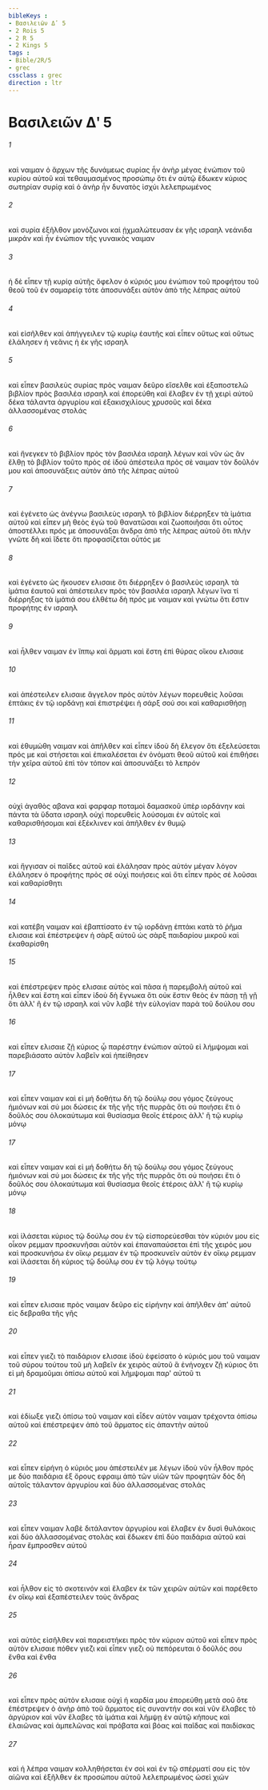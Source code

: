 ```yaml
---
bibleKeys : 
- Βασιλειῶν Δʹ 5
- 2 Rois 5
- 2 R 5
- 2 Kings 5
tags : 
- Bible/2R/5
- grec
cssclass : grec
direction : ltr
---
```


# Βασιλειῶν Δʹ 5

###### 1
καὶ ναιμαν ὁ ἄρχων τῆς δυνάμεως συρίας ἦν ἀνὴρ μέγας ἐνώπιον τοῦ κυρίου αὐτοῦ καὶ τεθαυμασμένος προσώπῳ ὅτι ἐν αὐτῷ ἔδωκεν κύριος σωτηρίαν συρίᾳ καὶ ὁ ἀνὴρ ἦν δυνατὸς ἰσχύι λελεπρωμένος
###### 2
καὶ συρία ἐξῆλθον μονόζωνοι καὶ ᾐχμαλώτευσαν ἐκ γῆς ισραηλ νεάνιδα μικράν καὶ ἦν ἐνώπιον τῆς γυναικὸς ναιμαν
###### 3
ἡ δὲ εἶπεν τῇ κυρίᾳ αὐτῆς ὄφελον ὁ κύριός μου ἐνώπιον τοῦ προφήτου τοῦ θεοῦ τοῦ ἐν σαμαρείᾳ τότε ἀποσυνάξει αὐτὸν ἀπὸ τῆς λέπρας αὐτοῦ
###### 4
καὶ εἰσῆλθεν καὶ ἀπήγγειλεν τῷ κυρίῳ ἑαυτῆς καὶ εἶπεν οὕτως καὶ οὕτως ἐλάλησεν ἡ νεᾶνις ἡ ἐκ γῆς ισραηλ
###### 5
καὶ εἶπεν βασιλεὺς συρίας πρὸς ναιμαν δεῦρο εἴσελθε καὶ ἐξαποστελῶ βιβλίον πρὸς βασιλέα ισραηλ καὶ ἐπορεύθη καὶ ἔλαβεν ἐν τῇ χειρὶ αὐτοῦ δέκα τάλαντα ἀργυρίου καὶ ἑξακισχιλίους χρυσοῦς καὶ δέκα ἀλλασσομένας στολάς
###### 6
καὶ ἤνεγκεν τὸ βιβλίον πρὸς τὸν βασιλέα ισραηλ λέγων καὶ νῦν ὡς ἂν ἔλθῃ τὸ βιβλίον τοῦτο πρὸς σέ ἰδοὺ ἀπέστειλα πρὸς σὲ ναιμαν τὸν δοῦλόν μου καὶ ἀποσυνάξεις αὐτὸν ἀπὸ τῆς λέπρας αὐτοῦ
###### 7
καὶ ἐγένετο ὡς ἀνέγνω βασιλεὺς ισραηλ τὸ βιβλίον διέρρηξεν τὰ ἱμάτια αὐτοῦ καὶ εἶπεν μὴ θεὸς ἐγὼ τοῦ θανατῶσαι καὶ ζωοποιῆσαι ὅτι οὗτος ἀποστέλλει πρός με ἀποσυνάξαι ἄνδρα ἀπὸ τῆς λέπρας αὐτοῦ ὅτι πλὴν γνῶτε δὴ καὶ ἴδετε ὅτι προφασίζεται οὗτός με
###### 8
καὶ ἐγένετο ὡς ἤκουσεν ελισαιε ὅτι διέρρηξεν ὁ βασιλεὺς ισραηλ τὰ ἱμάτια ἑαυτοῦ καὶ ἀπέστειλεν πρὸς τὸν βασιλέα ισραηλ λέγων ἵνα τί διέρρηξας τὰ ἱμάτιά σου ἐλθέτω δὴ πρός με ναιμαν καὶ γνώτω ὅτι ἔστιν προφήτης ἐν ισραηλ
###### 9
καὶ ἦλθεν ναιμαν ἐν ἵππῳ καὶ ἅρματι καὶ ἔστη ἐπὶ θύρας οἴκου ελισαιε
###### 10
καὶ ἀπέστειλεν ελισαιε ἄγγελον πρὸς αὐτὸν λέγων πορευθεὶς λοῦσαι ἑπτάκις ἐν τῷ ιορδάνῃ καὶ ἐπιστρέψει ἡ σάρξ σού σοι καὶ καθαρισθήσῃ
###### 11
καὶ ἐθυμώθη ναιμαν καὶ ἀπῆλθεν καὶ εἶπεν ἰδοὺ δὴ ἔλεγον ὅτι ἐξελεύσεται πρός με καὶ στήσεται καὶ ἐπικαλέσεται ἐν ὀνόματι θεοῦ αὐτοῦ καὶ ἐπιθήσει τὴν χεῖρα αὐτοῦ ἐπὶ τὸν τόπον καὶ ἀποσυνάξει τὸ λεπρόν
###### 12
οὐχὶ ἀγαθὸς αβανα καὶ φαρφαρ ποταμοὶ δαμασκοῦ ὑπὲρ ιορδάνην καὶ πάντα τὰ ὕδατα ισραηλ οὐχὶ πορευθεὶς λούσομαι ἐν αὐτοῖς καὶ καθαρισθήσομαι καὶ ἐξέκλινεν καὶ ἀπῆλθεν ἐν θυμῷ
###### 13
καὶ ἤγγισαν οἱ παῖδες αὐτοῦ καὶ ἐλάλησαν πρὸς αὐτόν μέγαν λόγον ἐλάλησεν ὁ προφήτης πρὸς σέ οὐχὶ ποιήσεις καὶ ὅτι εἶπεν πρὸς σέ λοῦσαι καὶ καθαρίσθητι
###### 14
καὶ κατέβη ναιμαν καὶ ἐβαπτίσατο ἐν τῷ ιορδάνῃ ἑπτάκι κατὰ τὸ ῥῆμα ελισαιε καὶ ἐπέστρεψεν ἡ σὰρξ αὐτοῦ ὡς σὰρξ παιδαρίου μικροῦ καὶ ἐκαθαρίσθη
###### 15
καὶ ἐπέστρεψεν πρὸς ελισαιε αὐτὸς καὶ πᾶσα ἡ παρεμβολὴ αὐτοῦ καὶ ἦλθεν καὶ ἔστη καὶ εἶπεν ἰδοὺ δὴ ἔγνωκα ὅτι οὐκ ἔστιν θεὸς ἐν πάσῃ τῇ γῇ ὅτι ἀλλ' ἢ ἐν τῷ ισραηλ καὶ νῦν λαβὲ τὴν εὐλογίαν παρὰ τοῦ δούλου σου
###### 16
καὶ εἶπεν ελισαιε ζῇ κύριος ᾧ παρέστην ἐνώπιον αὐτοῦ εἰ λήμψομαι καὶ παρεβιάσατο αὐτὸν λαβεῖν καὶ ἠπείθησεν
###### 17
καὶ εἶπεν ναιμαν καὶ εἰ μή δοθήτω δὴ τῷ δούλῳ σου γόμος ζεύγους ἡμιόνων καὶ σύ μοι δώσεις ἐκ τῆς γῆς τῆς πυρρᾶς ὅτι οὐ ποιήσει ἔτι ὁ δοῦλός σου ὁλοκαύτωμα καὶ θυσίασμα θεοῖς ἑτέροις ἀλλ' ἢ τῷ κυρίῳ μόνῳ
###### 17
καὶ εἶπεν ναιμαν καὶ εἰ μή δοθήτω δὴ τῷ δούλῳ σου γόμος ζεύγους ἡμιόνων καὶ σύ μοι δώσεις ἐκ τῆς γῆς τῆς πυρρᾶς ὅτι οὐ ποιήσει ἔτι ὁ δοῦλός σου ὁλοκαύτωμα καὶ θυσίασμα θεοῖς ἑτέροις ἀλλ' ἢ τῷ κυρίῳ μόνῳ
###### 18
καὶ ἱλάσεται κύριος τῷ δούλῳ σου ἐν τῷ εἰσπορεύεσθαι τὸν κύριόν μου εἰς οἶκον ρεμμαν προσκυνῆσαι αὐτὸν καὶ ἐπαναπαύσεται ἐπὶ τῆς χειρός μου καὶ προσκυνήσω ἐν οἴκῳ ρεμμαν ἐν τῷ προσκυνεῖν αὐτὸν ἐν οἴκῳ ρεμμαν καὶ ἱλάσεται δὴ κύριος τῷ δούλῳ σου ἐν τῷ λόγῳ τούτῳ
###### 19
καὶ εἶπεν ελισαιε πρὸς ναιμαν δεῦρο εἰς εἰρήνην καὶ ἀπῆλθεν ἀπ' αὐτοῦ εἰς δεβραθα τῆς γῆς
###### 20
καὶ εἶπεν γιεζι τὸ παιδάριον ελισαιε ἰδοὺ ἐφείσατο ὁ κύριός μου τοῦ ναιμαν τοῦ σύρου τούτου τοῦ μὴ λαβεῖν ἐκ χειρὸς αὐτοῦ ἃ ἐνήνοχεν ζῇ κύριος ὅτι εἰ μὴ δραμοῦμαι ὀπίσω αὐτοῦ καὶ λήμψομαι παρ' αὐτοῦ τι
###### 21
καὶ ἐδίωξε γιεζι ὀπίσω τοῦ ναιμαν καὶ εἶδεν αὐτὸν ναιμαν τρέχοντα ὀπίσω αὐτοῦ καὶ ἐπέστρεψεν ἀπὸ τοῦ ἅρματος εἰς ἀπαντὴν αὐτοῦ
###### 22
καὶ εἶπεν εἰρήνη ὁ κύριός μου ἀπέστειλέν με λέγων ἰδοὺ νῦν ἦλθον πρός με δύο παιδάρια ἐξ ὄρους εφραιμ ἀπὸ τῶν υἱῶν τῶν προφητῶν δὸς δὴ αὐτοῖς τάλαντον ἀργυρίου καὶ δύο ἀλλασσομένας στολάς
###### 23
καὶ εἶπεν ναιμαν λαβὲ διτάλαντον ἀργυρίου καὶ ἔλαβεν ἐν δυσὶ θυλάκοις καὶ δύο ἀλλασσομένας στολὰς καὶ ἔδωκεν ἐπὶ δύο παιδάρια αὐτοῦ καὶ ἦραν ἔμπροσθεν αὐτοῦ
###### 24
καὶ ἦλθον εἰς τὸ σκοτεινόν καὶ ἔλαβεν ἐκ τῶν χειρῶν αὐτῶν καὶ παρέθετο ἐν οἴκῳ καὶ ἐξαπέστειλεν τοὺς ἄνδρας
###### 25
καὶ αὐτὸς εἰσῆλθεν καὶ παρειστήκει πρὸς τὸν κύριον αὐτοῦ καὶ εἶπεν πρὸς αὐτὸν ελισαιε πόθεν γιεζι καὶ εἶπεν γιεζι οὐ πεπόρευται ὁ δοῦλός σου ἔνθα καὶ ἔνθα
###### 26
καὶ εἶπεν πρὸς αὐτὸν ελισαιε οὐχὶ ἡ καρδία μου ἐπορεύθη μετὰ σοῦ ὅτε ἐπέστρεψεν ὁ ἀνὴρ ἀπὸ τοῦ ἅρματος εἰς συναντήν σοι καὶ νῦν ἔλαβες τὸ ἀργύριον καὶ νῦν ἔλαβες τὰ ἱμάτια καὶ λήμψῃ ἐν αὐτῷ κήπους καὶ ἐλαιῶνας καὶ ἀμπελῶνας καὶ πρόβατα καὶ βόας καὶ παῖδας καὶ παιδίσκας
###### 27
καὶ ἡ λέπρα ναιμαν κολληθήσεται ἐν σοὶ καὶ ἐν τῷ σπέρματί σου εἰς τὸν αἰῶνα καὶ ἐξῆλθεν ἐκ προσώπου αὐτοῦ λελεπρωμένος ὡσεὶ χιών
